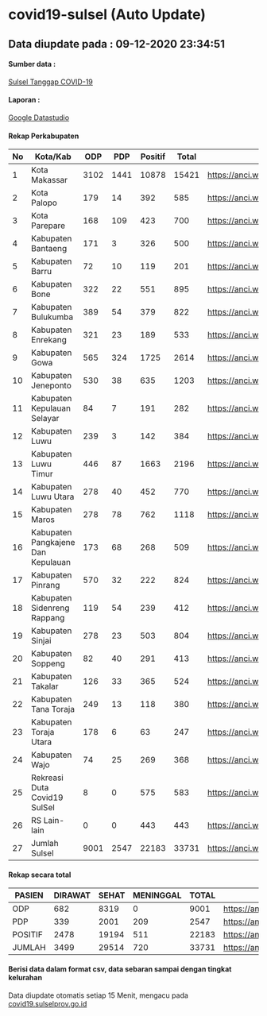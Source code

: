 
# covid19-sulsel (Auto Update)

## Data diupdate pada : 09-12-2020 23:34:51

#### Sumber data :
[Sulsel Tanggap COVID-19](https://covid19.sulselprov.go.id)

#### Laporan :
[Google Datastudio](https://datastudio.google.com/s/jythWGc1j4w)

#### Rekap Perkabupaten 
|No|Kota/Kab|ODP|PDP|Positif|Total|Link|
| --- | --- | --- | --- | --- | --- | --- |
|1|Kota Makassar|3102|1441|10878|15421|https://anci.web.id/cor/kota_makassar|
|2|Kota Palopo|179|14|392|585|https://anci.web.id/cor/kota_palopo|
|3|Kota Parepare|168|109|423|700|https://anci.web.id/cor/kota_parepare|
|4|Kabupaten Bantaeng|171|3|326|500|https://anci.web.id/cor/kabupaten_bantaeng|
|5|Kabupaten Barru|72|10|119|201|https://anci.web.id/cor/kabupaten_barru|
|6|Kabupaten Bone|322|22|551|895|https://anci.web.id/cor/kabupaten_bone|
|7|Kabupaten Bulukumba|389|54|379|822|https://anci.web.id/cor/kabupaten_bulukumba|
|8|Kabupaten Enrekang|321|23|189|533|https://anci.web.id/cor/kabupaten_enrekang|
|9|Kabupaten Gowa|565|324|1725|2614|https://anci.web.id/cor/kabupaten_gowa|
|10|Kabupaten Jeneponto|530|38|635|1203|https://anci.web.id/cor/kabupaten_jeneponto|
|11|Kabupaten Kepulauan Selayar|84|7|191|282|https://anci.web.id/cor/kabupaten_kepulauan_selayar|
|12|Kabupaten Luwu|239|3|142|384|https://anci.web.id/cor/kabupaten_luwu|
|13|Kabupaten Luwu Timur|446|87|1663|2196|https://anci.web.id/cor/kabupaten_luwu_timur|
|14|Kabupaten Luwu Utara|278|40|452|770|https://anci.web.id/cor/kabupaten_luwu_utara|
|15|Kabupaten Maros|278|78|762|1118|https://anci.web.id/cor/kabupaten_maros|
|16|Kabupaten Pangkajene Dan Kepulauan|173|68|268|509|https://anci.web.id/cor/kabupaten_pangkajene_dan_kepulauan|
|17|Kabupaten Pinrang|570|32|222|824|https://anci.web.id/cor/kabupaten_pinrang|
|18|Kabupaten Sidenreng Rappang|119|54|239|412|https://anci.web.id/cor/kabupaten_sidenreng_rappang|
|19|Kabupaten Sinjai|278|23|503|804|https://anci.web.id/cor/kabupaten_sinjai|
|20|Kabupaten Soppeng|82|40|291|413|https://anci.web.id/cor/kabupaten_soppeng|
|21|Kabupaten Takalar|126|33|365|524|https://anci.web.id/cor/kabupaten_takalar|
|22|Kabupaten Tana Toraja|249|13|118|380|https://anci.web.id/cor/kabupaten_tana_toraja|
|23|Kabupaten Toraja Utara|178|6|63|247|https://anci.web.id/cor/kabupaten_toraja_utara|
|24|Kabupaten Wajo|74|25|269|368|https://anci.web.id/cor/kabupaten_wajo|
|25|Rekreasi Duta Covid19 SulSel|8|0|575|583|https://anci.web.id/cor/rekreasi_duta_covid19_sulsel|
|26|RS Lain-lain|0|0|443|443|https://anci.web.id/cor/rs_lain-lain|
|27|Jumlah Sulsel|9001|2547|22183|33731|https://anci.web.id/cor/jumlah_sulsel|

#### Rekap secara total

| PASIEN | DIRAWAT | SEHAT | MENINGGAL | TOTAL | LINK |
| ---- | -------- | ---- | ---- |  ---- | ---- |
| ODP | 682 | 8319 | 0 | 9001 | https://anci.web.id/cor/odp_detail.html |
| PDP | 339 | 2001 | 209 | 2547 | https://anci.web.id/cor/pdp_detail.html |
| POSITIF | 2478 | 19194 | 511 | 22183 | https://anci.web.id/cor/positif_detail.html |
| JUMLAH | 3499 | 29514 | 720 | 33731 | https://anci.web.id/cor/jumlah_sulsel/ |

 
#### Berisi data dalam format csv, data sebaran sampai dengan tingkat kelurahan

Data diupdate otomatis setiap 15 Menit, mengacu pada [covid19.sulselprov.go.id](https://covid19.sulselprov.go.id)

